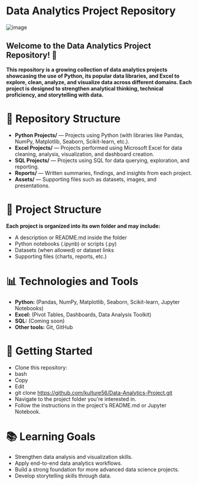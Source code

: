 # Data Analytics Project Repository 

![image](https://github.com/user-attachments/assets/d5edfa64-8d3a-4e9c-95ed-5288db08aef7)
## Welcome to the Data Analytics Project Repository! 🚀


**This repository is a growing collection of data analytics projects showcasing the use of Python, its popular data libraries, and Excel to explore, clean, analyze, and visualize data across different domains. Each project is designed to strengthen analytical thinking, technical proficiency, and storytelling with data.**

# 📂 Repository Structure
* **Python Projects/** — Projects using Python (with libraries like Pandas, NumPy, Matplotlib, Seaborn, Scikit-learn, etc.).
* **Excel Projects/** — Projects performed using Microsoft Excel for data cleaning, analysis, visualization, and dashboard creation.
* **SQL Projects/** — Projects using SQL for data querying, exploration, and reporting.
* **Reports/** — Written summaries, findings, and insights from each project.
* **Assets/** — Supporting files such as datasets, images, and presentations.

# 📂 Project Structure
**Each project is organized into its own folder and may include:**
* A description or README.md inside the folder
* Python notebooks (.ipynb) or scripts (.py)
* Datasets (when allowed) or dataset links
* Supporting files (charts, reports, etc.)

# **📊 Technologies and Tools**
* **Python:** (Pandas, NumPy, Matplotlib, Seaborn, Scikit-learn, Jupyter Notebooks)
* **Excel:** (Pivot Tables, Dashboards, Data Analysis Toolkit)
* **SQL:** (Coming soon)
* **Other tools:** Git, GitHub

# **🚀 Getting Started**
* Clone this repository:
* bash
* Copy
* Edit
* git clone https://github.com/kulture56/Data-Analytics-Project.git
* Navigate to the project folder you're interested in.
* Follow the instructions in the project's README.md or Jupyter Notebook.

# **📚 Learning Goals**
* Strengthen data analysis and visualization skills.
* Apply end-to-end data analytics workflows.
* Build a strong foundation for more advanced data science projects.
* Develop storytelling skills through data.


